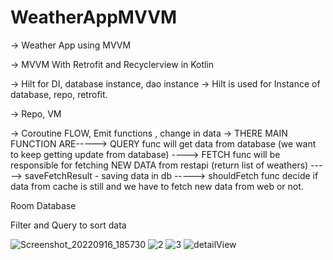 # WeatherAppMVVM
-> Weather App using MVVM

-> MVVM With Retrofit and Recyclerview in Kotlin

-> Hilt for DI, database instance, dao instance
-> Hilt is used for Instance of database, repo, retrofit.


-> Repo, VM


-> Coroutine FLOW, Emit functions , change in data 
-> THERE MAIN FUNCTION ARE-----> QUERY func will get data from database (we want to keep getting update from database) ----> FETCH func will be responsible for fetching NEW DATA from restapi (return list of weathers) -----> saveFetchResult - saving data in db -----> shouldFetch func decide if data from cache is still and we have to fetch new data from web or not.



Room Database


Filter and Query to sort data


![Screenshot_20220916_185730](https://user-images.githubusercontent.com/6966882/190576281-85ff62f6-083d-48cd-a5e2-61dca4f37c94.png)
![2](https://user-images.githubusercontent.com/6966882/190576420-494c31ff-2f32-4c46-9a24-3f8aed5903e1.png)
![3](https://user-images.githubusercontent.com/6966882/190576461-1ca045a0-587b-4150-b0fc-9377718df414.png)
![detailView](https://user-images.githubusercontent.com/6966882/190576468-3acdadfd-8452-4847-9126-cda23c7ab147.png)

